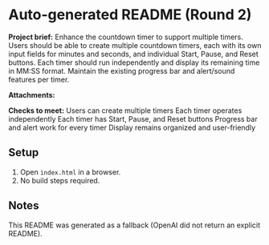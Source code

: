 # Auto-generated README (Round 2)

**Project brief:** Enhance the countdown timer to support multiple timers. Users should be able to create multiple countdown timers, each with its own input fields for minutes and seconds, and individual Start, Pause, and Reset buttons. Each timer should run independently and display its remaining time in MM:SS format. Maintain the existing progress bar and alert/sound features per timer.

**Attachments:**


**Checks to meet:**
Users can create multiple timers
Each timer operates independently
Each timer has Start, Pause, and Reset buttons
Progress bar and alert work for every timer
Display remains organized and user-friendly

## Setup
1. Open `index.html` in a browser.
2. No build steps required.

## Notes
This README was generated as a fallback (OpenAI did not return an explicit README).
